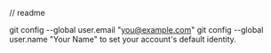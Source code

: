 // readme

git config --global user.email "you@example.com" git config --global user.name "Your Name" to set your account's default identity.
